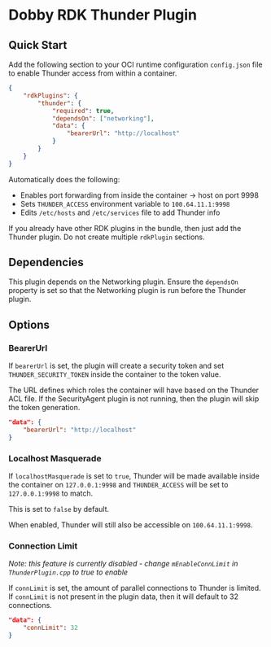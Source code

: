 # Dobby RDK Thunder Plugin

## Quick Start
Add the following section to your OCI runtime configuration `config.json` file to enable Thunder access from within a container.

```json
{
    "rdkPlugins": {
        "thunder": {
            "required": true,
            "dependsOn": ["networking"],
            "data": {
                "bearerUrl": "http://localhost"
            }
        }
    }
}
```

Automatically does the following:
* Enables port forwarding from inside the container -> host on port 9998
* Sets `THUNDER_ACCESS` environment variable to `100.64.11.1:9998`
* Edits `/etc/hosts` and `/etc/services` file to add Thunder info

If you already have other RDK plugins in the bundle, then just add the Thunder plugin. Do not create multiple `rdkPlugin` sections.

## Dependencies
This plugin depends on the Networking plugin. Ensure the `dependsOn` property is set so that the Networking plugin is run before the Thunder plugin.

## Options
### BearerUrl
If `bearerUrl` is set, the plugin will create a security token and set `THUNDER_SECURITY_TOKEN` inside the container to the token value.

The URL defines which roles the container will have based on the Thunder ACL file. If the SecurityAgent plugin is not running, then the plugin will skip the token generation.

```json
"data": {
    "bearerUrl": "http://localhost"
}
```

### Localhost Masquerade
If `localhostMasquerade` is set to `true`, Thunder will be made available inside the container on `127.0.0.1:9998` and `THUNDER_ACCESS` will be set to `127.0.0.1:9998` to match.

This is set to `false` by default.

When enabled, Thunder will still also be accessible on `100.64.11.1:9998`.

### Connection Limit
*Note: this feature is currently disabled - change `mEnableConnLimit` in `ThunderPlugin.cpp` to true to enable*

If `connLimit` is set, the amount of parallel connections to Thunder is limited. If `connLimit` is not present in the plugin data, then it will default to 32 connections.


```json
"data": {
    "connLimit": 32
}
```
